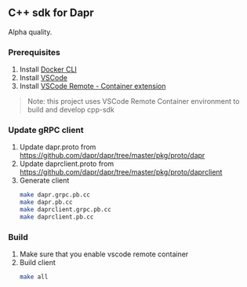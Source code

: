 ## C++ sdk for Dapr

Alpha quality.

### Prerequisites

1. Install [Docker CLI](https://docs.docker.com/get-started/)
2. Install [VSCode](https://code.visualstudio.com/download)
3. Install [VSCode Remote - Container extension](https://code.visualstudio.com/docs/remote/containers)

> Note: this project uses VSCode Remote Container environment to build and develop cpp-sdk

### Update gRPC client

1. Update dapr.proto from https://github.com/dapr/dapr/tree/master/pkg/proto/dapr
2. Update daprclient.proto from https://github.com/dapr/dapr/tree/master/pkg/proto/daprclient
3. Generate client
    ```bash
    make dapr.grpc.pb.cc
    make dapr.pb.cc
    make daprclient.grpc.pb.cc
    make daprclient.pb.cc
    ```

### Build

1. Make sure that you enable vscode remote container
2. Build client
    ```bash
    make all
    ```

